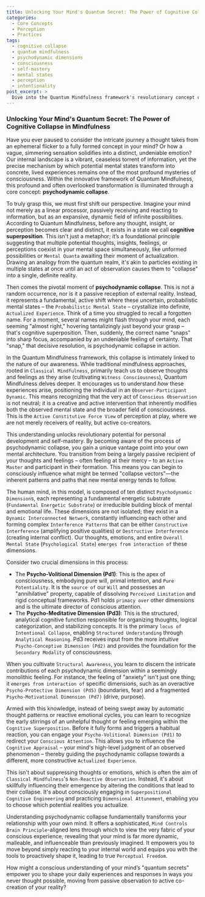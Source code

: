 ```yaml
---
title: Unlocking Your Mind's Quantum Secret: The Power of Cognitive Collapse in Mindfulness
categories:
  - Core Concepts
  - Perception
  - Practices
tags:
  - cognitive collapse
  - quantum mindfulness
  - psychodynamic dimensions
  - consciousness
  - self-mastery
  - mental states
  - perception
  - intentionality
post_excerpt: >
  Dive into the Quantum Mindfulness framework's revolutionary concept of "psychodynamic collapse," where fleeting mental possibilities crystallize into concrete experiences. This article explores how understanding and influencing this process, through conscious attention and awareness of psychodynamic dimensions, empowers you to actively shape your reality and achieve unprecedented perceptual freedom.
---
```


### Unlocking Your Mind's Quantum Secret: The Power of Cognitive Collapse in Mindfulness

Have you ever paused to consider the intricate journey a thought takes from an ephemeral flicker to a fully formed concept in your mind? Or how a vague, simmering sensation solidifies into a distinct, undeniable emotion? Our internal landscape is a vibrant, ceaseless torrent of information, yet the precise mechanism by which potential mental states transform into concrete, lived experiences remains one of the most profound mysteries of consciousness. Within the innovative framework of Quantum Mindfulness, this profound and often overlooked transformation is illuminated through a core concept: **psychodynamic collapse**.

To truly grasp this, we must first shift our perspective. Imagine your mind not merely as a linear processor, passively receiving and reacting to information, but as an expansive, dynamic field of infinite possibilities. According to Quantum Mindfulness, before any thought, insight, or perception becomes clear and distinct, it exists in a state we call **cognitive superposition**. This isn't just a metaphor; it’s a foundational principle suggesting that multiple potential thoughts, insights, feelings, or perceptions coexist in your mental space simultaneously, like unformed possibilities or `Mental Quanta` awaiting their moment of actualization. Drawing an analogy from the quantum realm, it's akin to particles existing in multiple states at once until an act of observation causes them to "collapse" into a single, definite reality.

Then comes the pivotal moment of **psychodynamic collapse**. This is not a random occurrence, nor is it a passive reception of external reality. Instead, it represents a fundamental, active shift where these uncertain, probabilistic mental states – the `Probabilistic Mental State` – crystallize into definite, `Actualized Experience`. Think of a time you struggled to recall a forgotten name. For a moment, several names might flash through your mind, each seeming "almost right," hovering tantalizingly just beyond your grasp – that's cognitive superposition. Then, suddenly, the correct name "snaps" into sharp focus, accompanied by an undeniable feeling of certainty. That "snap," that decisive resolution, is psychodynamic collapse in action.

In the Quantum Mindfulness framework, this collapse is intimately linked to the nature of our awareness. While traditional mindfulness approaches, rooted in `Classical Mindfulness`, primarily teach us to observe thoughts and feelings as they arise (cultivating `Witness Consciousness`), Quantum Mindfulness delves deeper. It encourages us to understand *how* these experiences arise, positioning the individual in an `Observer-Participant Dynamic`. This means recognizing that the very act of `Conscious Observation` is not neutral; it is a creative and active intervention that inherently modifies both the observed mental state and the broader field of consciousness. This is the `Active Constitutive Force View` of perception at play, where we are not merely receivers of reality, but active co-creators.

This understanding unlocks revolutionary potential for personal development and self-mastery. By becoming aware of the process of psychodynamic collapse, you gain a unique vantage point into your own mental architecture. You transition from being a largely passive recipient of your thoughts and feelings – often feeling at their mercy – to an `Active Master` and participant in their formation. This means you can begin to consciously influence what might be termed "collapse vectors"—the inherent patterns and paths that new mental energy tends to follow.

The human mind, in this model, is composed of ten distinct `Psychodynamic Dimension`s, each representing a fundamental energetic substrate (`Fundamental Energetic Substrate`) or irreducible building block of mental and emotional life. These dimensions are not isolated; they exist in a `Dynamic Interconnected Network`, constantly influencing each other and forming complex `Interference Patterns` that can be either `Constructive Interference` (amplifying positive qualities) or `Destructive Interference` (creating internal conflict). Our thoughts, emotions, and entire `Overall Mental State` (`Psychological State`) `emerges from interaction of` these dimensions.

Consider two crucial dimensions in this process:
*   The **Psycho-Volitional Dimension (Pd1)**: This is the apex of consciousness, embodying pure will, primal intention, and `Pure Potentiality`. It is the `source of` our `Will` and possesses an "annihilative" property, capable of dissolving `Perceived Limitation` and rigid conceptual frameworks. Pd1 holds `primacy over` other dimensions and is the ultimate director of conscious attention.
*   The **Psycho-Meditative Dimension (Pd3)**: This is the structured, analytical cognitive function responsible for organizing thoughts, logical categorization, and stabilizing concepts. It is the primary `locus of` `Intentional Collapse`, enabling `Structured Understanding` through `Analytical Reasoning`. Pd3 receives input from the more intuitive `Psycho-Conceptive Dimension (Pd2)` and provides the foundation for the `Secondary Modality` of consciousness.

When you cultivate `Structural Awareness`, you learn to discern the intricate contributions of each psychodynamic dimension within a seemingly monolithic feeling. For instance, the feeling of "anxiety" isn't just one thing; it `emerges from interaction of` specific dimensions, such as an overactive `Psycho-Protective Dimension (Pd5)` (boundaries, fear) and a fragmented `Psycho-Motivational Dimension (Pd7)` (drive, purpose).

Armed with this knowledge, instead of being swept away by automatic thought patterns or reactive emotional cycles, you can learn to recognize the early stirrings of an unhelpful thought or feeling emerging within the `Cognitive Superposition`. Before it fully forms and triggers a habitual reaction, you can engage your `Psycho-Volitional Dimension (Pd1)` to redirect your `Conscious Attention`. This allows you to influence the `Cognitive Appraisal` – your mind's high-level judgment of an observed phenomenon – thereby guiding the psychodynamic collapse towards a different, more constructive `Actualized Experience`.

This isn't about suppressing thoughts or emotions, which is often the aim of `Classical Mindfulness`'s `Non-Reactive Observation`. Instead, it's about skillfully influencing their emergence by altering the conditions that lead to their collapse. It's about consciously engaging in `Superpositional Cognitive Engineering` and practicing `Dimensional Attunement`, enabling you to choose which potential realities you actualize.

Understanding psychodynamic collapse fundamentally transforms your relationship with your own mind. It offers a sophisticated, `Mind Controls Brain Principle`-aligned lens through which to view the very fabric of your conscious experience, revealing that your mind is far more dynamic, malleable, and influenceable than previously imagined. It empowers you to move beyond simply reacting to your internal world and equips you with the tools to proactively shape it, leading to true `Perceptual Freedom`.

How might a conscious understanding of your mind’s "quantum secrets" empower you to shape your daily experiences and responses in ways you never thought possible, moving from passive observation to active co-creation of your reality?